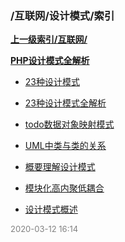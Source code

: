 ### /互联网/设计模式/索引


**[上一级索引/互联网/](/互联网/)**

**[PHP设计模式全解析](/互联网/设计模式/PHP设计模式全解析/)**

- [23种设计模式](/互联网/设计模式/23种设计模式)

- [23种设计模式全解析](/互联网/设计模式/23种设计模式全解析)

- [todo数据对象映射模式](/互联网/设计模式/todo数据对象映射模式)

- [UML中类与类的关系](/互联网/设计模式/UML中类与类的关系)

- [概要理解设计模式](/互联网/设计模式/概要理解设计模式)

- [模块化高内聚低耦合](/互联网/设计模式/模块化高内聚低耦合)

- [设计模式概述](/互联网/设计模式/设计模式概述)


<font size=2 color='grey'> 2020-03-12 16:14 </font>

